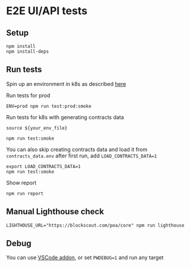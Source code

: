 # E2E UI/API tests

## Setup
```
npm install
npm install-deps
```

## Run tests
Spin up an environment in k8s as described [here](../../blockscout/README.md)

Run tests for prod
```
ENV=prod npm run test:prod:smoke 
```
Run tests for k8s with generating contracts data
```
source ${your_env_file}

npm run test:smoke
```
You can also skip creating contracts data and load it from `contracts_data.env` after first run, add `LOAD_CONTRACTS_DATA=1`
```
export LOAD_CONTRACTS_DATA=1 
npm run test:smoke
```
Show report
```
npm run report
```

## Manual Lighthouse check
```
LIGHTHOUSE_URL="https://blockscout.com/poa/core" npm run lighthouse
```

## Debug
You can use [VSCode addon](https://marketplace.visualstudio.com/items?itemName=ms-playwright.playwright), or set `PWDEBUG=1` and run any target
